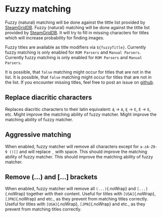 # Fuzzy matching

Fuzzy (natural) matching will be done against the tittle list provided by [SteamGridDB](http://www.steamgriddb.com/). Fuzzy (natural) matching will be done against the tittle list provided by [SteamGridDB](http://www.steamgriddb.com/). It will try to fill in missing characters for titles which will increase probability for finding images.

Fuzzy titles are available as title modifiers via `${fuzzyTitle}`. Currently fuzzy matching is only enabled for `ROM Parsers` and `Manual Parsers`. Currently fuzzy matching is only enabled for `ROM Parsers` and `Manual Parsers`.

It is possible, that `false` matching might occur for titles that are not in the list. It is possible, that `false` matching might occur for titles that are not in the list. If you encounter missing titles, feel free to post an issue on [github](https://github.com/FrogTheFrog/steam-rom-manager/issues).

## Replace diacritic characters

Replaces diacritic characters to their latin equivalent: `Ą` -> `A`, `Ę` -> `E`, `Ė` -> `E`, etc. Might improve the matching ability of fuzzy matcher. Might improve the matching ability of fuzzy matcher.

## Aggressive matching

When enabled, fuzzy matcher will remove all characters except for `a-zA-Z0-9 ()[]` and will replace `_` with space. This should improve the matching ability of fuzzy matcher. This should improve the matching ability of fuzzy matcher.

## Remove (...) and [...] brackets

When enabled, fuzzy matcher will remove all `(...)`{.noWrap} and `[...]`{.noWrap} together with their content. Useful for titles with `[USA]`{.noWrap}, `[JPN]`{.noWrap} and etc., as they prevent from matching titles correctly. Useful for titles with `[USA]`{.noWrap}, `[JPN]`{.noWrap} and etc., as they prevent from matching titles correctly.
